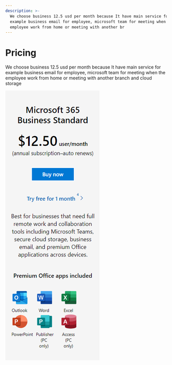 ```yaml
---
description: >-
  We choose business 12.5 usd per month​ because It have main service for
  example business email for employee, microsoft team for meeting when the
  employee work from home or meeting with another br
---
```


# Pricing

We choose business 12.5 usd per month​ because It have main service for example business email for employee, microsoft team for meeting when the employee work from home or meeting with another branch and cloud storage

![](<../../.gitbook/assets/image (7) (1).png>)
